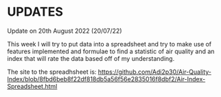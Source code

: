 # UPDATES
Update on 20th August 2022 (20/07/22)

This week I will try to put data into a spreadsheet and try to make use of features implemented and formulae to find a statistic of air quality and an index that will rate the data based off of my understanding.

The site to the spreadhsheet is:
https://github.com/Adi2p30/Air-Quality-Index/blob/8fbd6beb8f22df818db5a56f56e2835016f8dbf2/Air-Index-Spreadsheet.html

